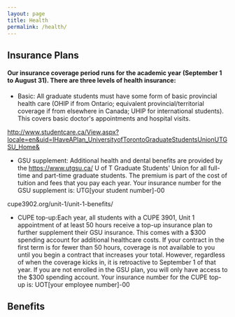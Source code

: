 ```yaml
---
layout: page
title: Health
permalink: /health/
---
```


## Insurance Plans

#### Our insurance coverage period runs for the academic year (September 1 to August 31). There are three levels of health insurance:

* Basic: All graduate students must have some form of basic provincial health care (OHIP if from Ontario; equivalent provincial/territorial coverage if from elsewhere in Canada; UHIP for international students). This covers basic doctor's appointments and hospital visits.

http://www.studentcare.ca/View.aspx?locale=en&uid=IHaveAPlan_UniversityofTorontoGraduateStudentsUnionUTGSU_Home&
* GSU supplement: Additional health and dental benefits are provided by the https://www.utgsu.ca/ U of T Graduate Students' Union for all full-time and part-time graduate students. The premium is part of the cost of tuition and fees that you pay each year. Your insurance number for the GSU supplement is: UTG[your student number]-00

cupe3902.org/unit-1/unit-1-benefits/
* CUPE top-up:Each year, all students with a CUPE 3901, Unit 1 appointment of at least 50 hours receive a top-up insurance plan to further supplement their GSU insurance. This comes with a $300 spending account for additional healthcare costs. If your contract in the first term is for fewer than 50 hours, coverage is not available to you until you begin a contract that increases your total. However, regardless of when the coverage kicks in, it is retroactive to September 1 of that year. If you are not enrolled in the GSU plan, you will only have access to the $300 spending account. Your insurance number for the CUPE top-up is: UOT[your employee number]-00

## Benefits


